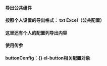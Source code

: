 #### 导出公共组件
#### 按照个人设置的导出格式： txt Excel（公共配置）
#### 这里还有个人的配置列导出内容


#### 使用传参
#### buttonConfig：{}  el-button相关配置对象